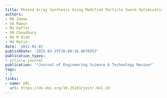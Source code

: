 ```yaml
---
title: Phased Array Synthesis Using Modified Particle Swarm Optimization
authors:
- MA Zaman
- SA Mamun
- Md Gaffar
- SM Choudhury
- Md M Alam
- Md Matin
date: '2011-01-01'
publishDate: '2025-03-25T20:08:16.067035Z'
publication_types:
- article-journal
publication: '*Journal of Engineering Science & Technology Review*'
tags:
- J
links:
- name: URL
  url: https://dx.doi.org/10.25103/jestr.041.10
---
```

